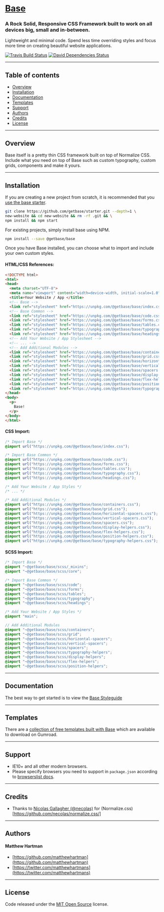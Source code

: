 # [Base](http://getbase.org)

### A Rock Solid, Responsive CSS Framework built to work on all devices big, small and in-between.

Lightweight and minimal code. Spend less time overriding styles and focus more time on creating beautiful website applications.

[![Travis Build Status][travis-img]][travis] [![David Dependencies Status][david-img]][david]

[travis-img]:   https://img.shields.io/travis/getbase/base.svg?branch=master
[david-img]:    https://img.shields.io/david/dev/getbase/base.svg?branch=master&label=dependencies
[travis]:       https://travis-ci.org/getbase/base
[david]:        https://david-dm.org/getbase/base?type=dev

* * *

## Table of contents

* [Overview](#overview)
* [Installation](#installation)
* [Documentation](#documentation)
* [Templates](#templates)
* [Support](#support)
* [Authors](#authors)
* [Credits](#credits)
* [License](#license)

* * *

## Overview

Base itself is a pretty thin CSS framework built on top of Normalize CSS. Include what you need on top of Base such as custom typography, custom grids, components and make it yours.

* * *

## Installation

If you are creating a new project from scratch, it is recommended that you [use the base starter](https://github.com/getbase/starter).

```bash
git clone https://github.com/getbase/starter.git --depth=1 \
new-website && cd new-website && rm -rf .git && \
npm install && npm start
```

For existing projects, simply install base using NPM.

```bash
npm install --save @getbase/base
```

Once you have Base installed, you can choose what to import and include your own custom styles.

#### HTML/CSS References:

  ```html
  <!DOCTYPE html>
  <html>
  <head>
    <meta charset="UTF-8">
    <meta name="viewport" content="width=device-width, initial-scale=1.0">
    <title>Your Website / App </title>
    <!-- Base -->
    <link ref="stylesheet" href="https://unpkg.com/@getbase/base/index.css">
    <!-- Base Common -->
    <link ref="stylesheet" href="https://unpkg.com/@getbase/base/code.css">
    <link ref="stylesheet" href="https://unpkg.com/@getbase/base/forms.css">
    <link ref="stylesheet" href="https://unpkg.com/@getbase/base/tables.css">
    <link ref="stylesheet" href="https://unpkg.com/@getbase/base/typography.css">
    <link ref="stylesheet" href="https://unpkg.com/@getbase/base/headings.css">
    <!-- Add Your Website / App Stylesheet -->
    <!-- ... -->
    <!-- Add Additional Modules -->
    <link ref="stylesheet" href="https://unpkg.com/@getbase/base/containers.css">
    <link ref="stylesheet" href="https://unpkg.com/@getbase/base/grid.css">
    <link ref="stylesheet" href="https://unpkg.com/@getbase/base/horizontal-spacers.css">
    <link ref="stylesheet" href="https://unpkg.com/@getbase/base/vertical-spacers.css">
    <link ref="stylesheet" href="https://unpkg.com/@getbase/base/spacers.css">
    <link ref="stylesheet" href="https://unpkg.com/@getbase/base/display-helpers.css">
    <link ref="stylesheet" href="https://unpkg.com/@getbase/base/flex-helpers.css">
    <link ref="stylesheet" href="https://unpkg.com/@getbase/base/position-helpers.css">
    <link ref="stylesheet" href="https://unpkg.com/@getbase/base/typography-helpers.css">
  </head>
  <body>
    <p>
      Base!
    </p>
  </body>
  </html>
  ```

#### CSS Import:

  ```css
  /* Import Base */
  @import url("https://unpkg.com/@getbase/base/index.css");

  /* Import Base Common */
  @import url("https://unpkg.com/@getbase/base/code.css");
  @import url("https://unpkg.com/@getbase/base/forms.css");
  @import url("https://unpkg.com/@getbase/base/tables.css");
  @import url("https://unpkg.com/@getbase/base/typography.css");
  @import url("https://unpkg.com/@getbase/base/headings.css");

  /* Add Your Website / App Styles */
  /* ... */

  /* Add Additional Modules */
  @import url("https://unpkg.com/@getbase/base/containers.css");
  @import url("https://unpkg.com/@getbase/base/grid.css");
  @import url("https://unpkg.com/@getbase/base/horizontal-spacers.css");
  @import url("https://unpkg.com/@getbase/base/vertical-spacers.css");
  @import url("https://unpkg.com/@getbase/base/spacers.css");
  @import url("https://unpkg.com/@getbase/base/display-helpers.css");
  @import url("https://unpkg.com/@getbase/base/flex-helpers.css");
  @import url("https://unpkg.com/@getbase/base/position-helpers.css");
  @import url("https://unpkg.com/@getbase/base/typography-helpers.css");
  ```

#### SCSS Import:

  ```scss
  /* Import Base */
  @import "~@getbase/base/scss/_mixins";
  @import "~@getbase/base/scss/core";
  
  /* Import Base Common */
  @import "~@getbase/base/scss/code";
  @import "~@getbase/base/scss/forms";
  @import "~@getbase/base/scss/tables";
  @import "~@getbase/base/scss/typography";
  @import "~@getbase/base/scss/headings";

  /* Add Your Website / App Styles */
  @import "main";

  // Add Additional Modules
  @import "~@getbase/base/scss/containers";
  @import "~@getbase/base/scss/grid";
  @import "~@getbase/base/scss/horizontal-spacers";
  @import "~@getbase/base/scss/vertical-spacers";
  @import "~@getbase/base/scss/spacers";
  @import "~@getbase/base/scss/typography-helpers";
  @import "~@getbase/base/scss/display-helpers";
  @import "~@getbase/base/scss/flex-helpers";
  @import "~@getbase/base/scss/position-helpers";
  ```

* * *

## Documentation

The best way to get started is to view the [Base Styleguide](//unpkg.com/@getbase/base/index.html)

* * *

## Templates

There are a [collection of free templates built with Base](https://gumroad.com/getbase) which are available to download on Gumroad.

* * *

## Support

* IE10+ and all other modern browsers.
* Please specify browsers you need to support in `package.json` according to [browserslist docs](https://github.com/ai/browserslist#queries).

* * *

## Credits

* Thanks to [Nicolas Gallagher (@necolas)](https://github.com/necolas/) for (Normalize.css)[https://github.com/necolas/normalize.css/]

* * *

## Authors

#### Matthew Hartman

* [https://github.com/matthewhartman](https://github.com/matthewhartman)
* [https://twitter.com/matthewhartmans](https://twitter.com/matthewhartmans)

* * *

## License

Code released under the [MIT Open Source](https://opensource.org/licenses/MIT) license.